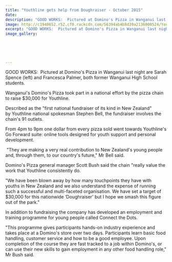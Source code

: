 ```yaml
---
title: "Youthline gets help from Doughraiser - October 2015"
date: 
description: "GOOD WORKS:  Pictured at Domino's Pizza in Wanganui last night are Sarah Spence (left) and Francesca Palmer, both former Wanganui High School students, Wanganui Chronicle article on 29 October.."
image: http://c1940652.r52.cf0.rackcdn.com/56394ab4b8d39a2136000524/Youthline-ex-students-2015-Chron.jpg
excerpt: "GOOD WORKS:  Pictured at Domino's Pizza in Wanganui last night are Sarah Spence (left) and Francesca Palmer, both former Wanganui High School students, Wanganui Chronicle article on 29 October..."
image_gallery:
    
    
    
    
    
---
```


<p>GOOD WORKS: &nbsp;Pictured at Domino's Pizza in Wanganui last night are Sarah Spence (left) and Francesca Palmer, both former Wanganui High School students.</p>
<p>Wanganui's Domino's Pizza took part in a national effort by the pizza chain to raise $30,000 for&nbsp;Youthline.</p>
<p>Described as the "first national fundraiser of its kind in New Zealand" by&nbsp;Youthline&nbsp;national spokesman Stephen Bell, the fundraiser involves the chain's 91 outlets.</p>
<p>From 4pm to 9pm one dollar&nbsp;from&nbsp;every pizza sold went towards Youthline's Go Forward suite: online tools designed for youth support and personal development.</p>
<p>&nbsp;"They are making a very real contribution to New Zealand's young people and, through them, to our country's future," Mr Bell said.</p>
<p>Domino's Pizza general manager Scott Bush said the chain "really value the work that&nbsp;Youthline&nbsp;consistently do.</p>
<p>"We have been blown away by how many touchpoints they have with youths in New Zealand and we also understand the expense of running such a successful and multi-faceted organisation. We have set a target of $30,000 for this nationwide &lsquo;Doughraiser' but I hope we smash this figure out of the park."</p>
<p>In addition to fundraising the company has developed an employment and training programme for young people called Connect the Dots.</p>
<p>"This programme gives participants hands-on industry experience and takes place at a Domino's store over two days. Participants learn basic food handling, customer service and how to be a good employee. Upon completion of the course they are fast tracked to a job within Domino's, or can use their new skills to gain employment in any other food handling role," Mr Bush said.</p>

